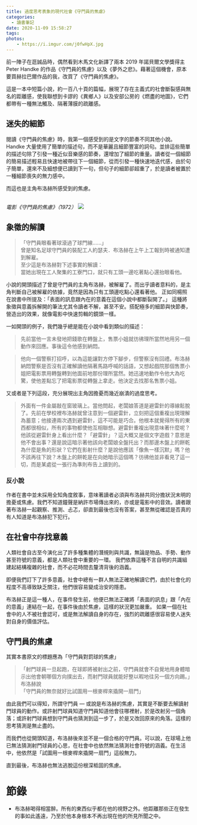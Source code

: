 ```yaml
---
title: 過度思考表象的現代社會《守門員的焦慮》
categories:
  - 讀書筆記
date: 2020-11-09 15:58:27
tags:
photos: 
    - https://i.imgur.com/j0fwHpX.jpg
---
```

<!-- more -->
前一陣子在逛誠品時，偶然看到木馬文化新譯了兩本 2019 年諾貝爾文學獎得主 Peter Handke 的作品《守門員的焦慮》以及《夢外之悲》。藉著這個機會，原本要買赫拉巴爾作品的我，改買了《守門員的焦慮》。

這是一本中短篇小說，約一百八十頁的篇幅，展現了存在主義式的社會斷裂感與無名的距離感，使我聯想到卡謬的《異鄉人》以及安部公房的《燃盡的地圖》，它們都帶有一種無法觸及、隔著薄膜的疏離感。


## 迷失的細節

閱讀《守門員的焦慮》時，我第一個感受到的是文字的節奏不同其他小說。Handke 大量使用了簡單的描述句，而不是華麗且細節豐富的詞句。並排這些簡單的描述句除了引發一種近似音樂感的節奏，還增加了細節的重量。讀者從一個細節的簡易描述輕易且快速地被帶往下一個細節，從而引發一種快速地迭代感，由於句子簡單，還來不及細想便已讀到下一句，但句子的細節卻超重了，於是讀者被置於一種細節喪失的無力感中。

而這也是主角布洛赫所感受到的焦慮。



\
*電影《守門員的焦慮》（1972）*
![](https://i.imgur.com/91NRlFo.jpg)


## 象徵的解讀

>「守門員眼看著球滾過了球門線……」\
> 曾是知名足球守門員的裝配工人約瑟夫．布洛赫在上午上工報到時被通知遭到解雇。\
> 至少這是布洛赫對下述事實的解讀：\
> 當她出現在工人聚集的工寮門口，就只有工頭一邊吃著點心還抬眼看他。

小說的開頭描述了曾是守門員的主角布洛赫，被解雇了。而出乎讀者意料的，是主角判斷自己被解雇的依據，竟然是因為只有工頭邊吃點心還看著他。
正如同楊照在說書中所提及：「表面的訊息跟內在的意義在這個小說中都斷裂開了。」
這種將象徵與意義拆解開的筆法尤其令讀者不解，甚至不安。搭配極多的細節與快節奏，營造出的效果，就像電影中快速剪輯的鏡頭一樣。

一如開頭的例子，我們幾乎總是能在小說中看到類似的描述：

> 先前當他一言未發地把錢歌在轉盤上，售票小姐就彷彿理所當然地用另一個動作來回應。事後這令他感到納悶。

> 他向一個警察打招呼，以為這能讓對方停下腳步，但警察沒有回禮。布洛赫納悶警察是否沒有正確解讀他隔著馬路呼喊的話語，又想起戲院那個售票小姐把電影票用轉盤轉到他面前地那份理所當然。她迅速地動作令他大為吃驚，使他差點忘了把電影票從轉盤上拿走。他決定去找那名售票小姐。

又或者是下列這段，充分展現出主角因擔憂而幾近崩潰的過度思考。

> 外面有一件金屬敲在窗玻璃上。當他問起，老闆娘答道是避雷針的導線鬆脫了。先前在學校裡布洛赫就曾注意到一個避雷針，立刻把這個重複出現理解為蓄意；他接連兩次遇到避雷針，這不可能是巧合。他根本就覺得所有的東西都很相似，所有的事物都使他互相聯想。避雷針重複出現意味著什麼呢？他該從避雷針身上看出什麼？「避雷針」？這大概又是個文字遊戲？意思是他不會出事？還是說這暗示著他該向老闆娘全盤托出？而那邊木盤上的餅乾為什麼是魚的形狀？它們在影射什麼？是說他應該「像魚一樣沉默」嗎？他不該再往下說？木盤上的餅乾是在向她暗示這個嗎？彷彿他並非看見了這一切，而是某處從一張行為準則布告上讀到的。

### 反小說

作者在書中並未採用全知角度敘事，意味著讀者必須與布洛赫共同分擔狀況未明的擔憂或焦慮。我們不知道鐘聲是納許市場傳出來的，亦或是電影中的音效。讀者跟著布洛赫一起觀察、推測、忐忑，卻直到最後也沒有答案，甚至無從確認是否真的有人知道是布洛赫犯下犯行。

## 在社會中存找意義

人類社會自古至今演化出了許多種集體的潛規則與共識，無論是物品、手勢、動作甚至符號的意義，都是人類社會中重要的一環。
我們依靠這種不言自明的共識組建起結構複雜的社會，而不必花時間去釐清背後的涵義。

即便我們訂下了許多意義，社會中總有一群人無法正確地解讀它們，由於社會化的程度不高導致缺乏關注，他們很容易變成治安的隱患。

布洛赫正是這一種人，在事件發生前，他便已無法正確將「表面的訊息」跟「內在的意義」連結在一起，在事件後由於焦慮，這樣的狀況更加嚴重。
如果一個在社會中的人不被社會認可，或是無法解讀自身的存在，強烈的疏離感很容易使人迷失對自身的價值評估。

## 守門員的焦慮

其實本書原文的標題應為「守門員對罰球的焦慮」

> 「射門球員一旦起跑，在球即將被射出之前，守門員就會不自覺地用身體暗示出他會朝哪個方向撲出去，而射門球員就能好整以暇地往另一個方向踢。」布洛赫說\
> 「守門員的無奈就好比試圖用一根麥桿來撬開一扇門」

由此我們可以得知，所謂守門員 — 或說是布洛赫的焦慮，其實是不斷要去解讀射門球員的動作。或許射門球員知道守門員知道他會往哪裡射，於是改射另一個角落；或許射門球員想到守門員也猜測到這一步了，於是又改回原來的角落。這樣的思考猜測是無止盡的。

而我們也從開頭知道，布洛赫後來並不是一個合格的守門員。可以說，在球場上他已無法猜測射門球員的心思，在社會中也依然無法猜測社會符號的涵義。在生活中，他依然是「試圖用一根麥桿來撬開一扇門」這般無力。

直到最後，布洛赫也無法逃脫這份根深柢固的焦慮。

# 節錄

- 布洛赫喝得相當醉。所有的東西似乎都在他的視野之外。他距離那些正在發生的事如此遙遠，乃至於他本身根本不再出現在他的所見所聞之中。